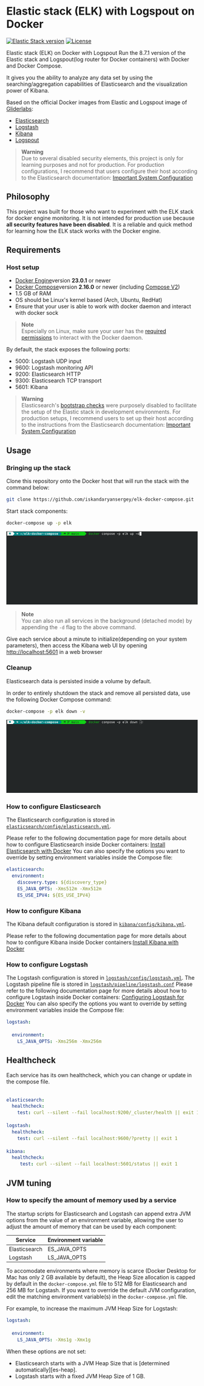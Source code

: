 # Elastic stack (ELK) with Logspout  on Docker
[![Elastic Stack version](https://img.shields.io/badge/Elastic%20Stack-8.7.1-00bfb3?style=flat&logo=elastic-stack)](https://www.elastic.co/blog/category/releases)
[![License](https://img.shields.io/github/license/iskandaryansergey/elk-docker-compose)](LICENSE)

Elastic stack (ELK) on Docker with Logspout
Run the 8.7.1 version of the Elastic stack and Logspout(log router for Docker containers) with Docker and Docker Compose.

It gives you the ability to analyze any data set by using the searching/aggregation capabilities of Elasticsearch and the visualization power of Kibana.

Based on the official Docker images from Elastic and Logspout image of [Gliderlabs](https://github.com/gliderlabs):

- [Elasticsearch](https://github.com/elastic/elasticsearch/tree/main/distribution/docker)
- [Logstash](https://github.com/elastic/logstash/tree/main/docker)
- [Kibana](https://github.com/elastic/kibana/tree/main/src/dev/build/tasks/os_packages/docker_generator)
- [Logspout](https://github.com/gliderlabs/logspout)



> **Warning**  
> Due to several disabled security elements, this project is only for learning purposes and not for production.
> For production configurations, I recommend that users configure their host according to the Elasticsearch documentation: [Important System Configuration](https://www.elastic.co/guide/en/elasticsearch/reference/current/system-config.html)



## Philosophy

This project was built for those who want to experiment with the ELK stack for docker engine monitoring. It is not intended for production use because **all security features have been disabled**.
It is a reliable and quick method for learning how the ELK stack works with the Docker engine.

## Requirements

### Host setup

* [Docker Engine](https://docs.docker.com/get-docker/)version **23.0.1** or newer
* [Docker Compose](https://docs.docker.com/compose/install/)version **2.16.0** or newer (including [Compose V2](https://docs.docker.com/compose/compose-v2/))
* 1.5 GB of RAM
* OS should be Linux's kernel based (Arch, Ubuntu, RedHat)
* Ensure that your user is able to work with docker daemon and interact with docker sock

> **Note**  
> Especially on Linux, make sure your user has the [required permissions](https://docs.docker.com/engine/install/linux-postinstall/) to interact with the Docker
> daemon. 

By default, the stack exposes the following ports:

* 5000: Logstash UDP input
* 9600: Logstash monitoring API
* 9200: Elasticsearch HTTP
* 9300: Elasticsearch TCP transport
* 5601: Kibana

> **Warning**  
> Elasticsearch's [bootstrap checks](https://www.elastic.co/guide/en/elasticsearch/reference/current/bootstrap-checks.html) were purposely disabled to facilitate the setup of the Elastic
> stack in development environments. For production setups, I recommend users to set up their host according to the
> instructions from the Elasticsearch documentation: [Important System Configuration](https://www.elastic.co/guide/en/elasticsearch/reference/current/system-config.html)

## Usage

### Bringing up the stack

Clone this repository onto the Docker host that will run the stack with the command below:

```sh
git clone https://github.com/iskandaryansergey/elk-docker-compose.git
```

Start stack components:

```sh
docker-compose up -p elk
```
![Animated demo](https://github.com/iskandaryansergey/elk-docker-compose/blob/main/gif/up.gif)


> **Note**  
> You can also run all services in the background (detached mode) by appending the `-d` flag to the above command.

Give each service about a minute to initialize(depending on your system parameters), then access the Kibana web UI by opening <http://localhost:5601> in a web
browser

### Cleanup

Elasticsearch data is persisted inside a volume by default.

In order to entirely shutdown the stack and remove all persisted data, use the following Docker Compose command:

```sh
docker-compose -p elk down -v
```
![Animated demo](https://github.com/iskandaryansergey/elk-docker-compose/blob/main/gif/remove.gif)

### How to configure Elasticsearch

The Elasticsearch configuration is stored in [`elasticsearch/config/elasticsearch.yml`](https://github.com/iskandaryansergey/elk-docker-compose/blob/main/elasticsearch/config/elasticsearch.yml).

Please refer to the following documentation page for more details about how to configure Elasticsearch inside Docker
containers: [Install Elasticsearch with Docker](https://www.elastic.co/guide/en/elasticsearch/reference/current/docker.html)
You can also specify the options you want to override by setting environment variables inside the Compose file:

```yml
elasticsearch:
  environment:
    discovery.type: ${discovery_type}
    ES_JAVA_OPTS: -Xms512m -Xmx512m
    ES_USE_IPV4: ${ES_USE_IPV4}
```

### How to configure Kibana

The Kibana default configuration is stored in [`kibana/config/kibana.yml`](https://github.com/iskandaryansergey/elk-docker-compose/blob/main/kibana/config/kibana.yml).

Please refer to the following documentation page for more details about how to configure Kibana inside Docker containers:[Install Kibana with Docker](https://www.elastic.co/guide/en/kibana/current/docker.html)

### How to configure Logstash

The Logstash configuration is stored in [`logstash/config/logstash.yml`](https://github.com/iskandaryansergey/elk-docker-compose/blob/main/logstash/config/logstash.yml).
The Logstash pipeline file is stored in [`logstash/pipeline/logstash.conf`](https://github.com/iskandaryansergey/elk-docker-compose/blob/main/logstash/pipeline/logstash.conf)
Please refer to the following documentation page for more details about how to configure Logstash inside Docker
containers: [Configuring Logstash for Docker](https://www.elastic.co/guide/en/logstash/current/docker-config.html)
You can also specify the options you want to override by setting environment variables inside the Compose file:

```yml
logstash:

  environment:
    LS_JAVA_OPTS: -Xms256m -Xmx256m
```

## Healthcheck

Each service has its own healthcheck, which you can change or update in the compose file. 
```yml

elasticsearch:
  healthcheck:
    test: curl --silent --fail localhost:9200/_cluster/health || exit 1
    
logstash:
  healthcheck:
    test: curl --silent --fail localhost:9600/?pretty || exit 1
    
kibana:
  healthcheck:
     test: curl --silent --fail localhost:5601/status || exit 1

```

## JVM tuning

### How to specify the amount of memory used by a service

The startup scripts for Elasticsearch and Logstash can append extra JVM options from the value of an environment
variable, allowing the user to adjust the amount of memory that can be used by each component:

| Service       | Environment variable |
|---------------|----------------------|
| Elasticsearch | ES_JAVA_OPTS         |
| Logstash      | LS_JAVA_OPTS         |

To accomodate environments where memory is scarce (Docker Desktop for Mac has only 2 GB available by default), the Heap
Size allocation is capped by default in the `docker-compose.yml` file to 512 MB for Elasticsearch and 256 MB for
Logstash. If you want to override the default JVM configuration, edit the matching environment variable(s) in the
`docker-compose.yml` file.

For example, to increase the maximum JVM Heap Size for Logstash:

```yml
logstash:

  environment:
    LS_JAVA_OPTS: -Xms1g -Xmx1g
```

When these options are not set:

* Elasticsearch starts with a JVM Heap Size that is [determined automatically][es-heap].
* Logstash starts with a fixed JVM Heap Size of 1 GB.
